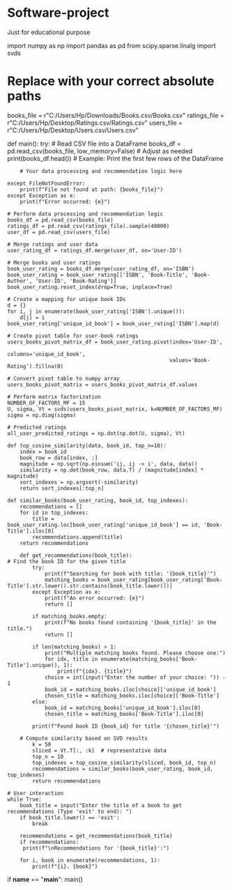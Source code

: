 # Software-project
Just for educational purpose


import numpy as np
import pandas as pd
from scipy.sparse.linalg import svds

# Replace with your correct absolute paths
books_file = r"C:/Users/Hp/Downloads/Books.csv/Books.csv"
ratings_file = r"C:/Users/Hp/Desktop/Ratings.csv/Ratings.csv"
users_file = r"C:/Users/Hp/Desktop/Users.csv/Users.csv"


def main():
    try:
        # Read CSV file into a DataFrame
        books_df = pd.read_csv(books_file, low_memory=False)  # Adjust as needed
        print(books_df.head())  # Example: Print the first few rows of the DataFrame

        # Your data processing and recommendation logic here

    except FileNotFoundError:
        print(f"File not found at path: {books_file}")
    except Exception as e:
        print(f"Error occurred: {e}")

    # Perform data processing and recommendation logic
    books_df = pd.read_csv(books_file)
    ratings_df = pd.read_csv(ratings_file).sample(40000)
    user_df = pd.read_csv(users_file)

    # Merge ratings and user data
    user_rating_df = ratings_df.merge(user_df, on='User-ID')

    # Merge books and user ratings
    book_user_rating = books_df.merge(user_rating_df, on='ISBN')
    book_user_rating = book_user_rating[['ISBN', 'Book-Title', 'Book-Author', 'User-ID', 'Book-Rating']]
    book_user_rating.reset_index(drop=True, inplace=True)

    # Create a mapping for unique book IDs
    d = {}
    for i, j in enumerate(book_user_rating['ISBN'].unique()):
        d[j] = i
    book_user_rating['unique_id_book'] = book_user_rating['ISBN'].map(d)

    # Create pivot table for user-book ratings
    users_books_pivot_matrix_df = book_user_rating.pivot(index='User-ID', 
                                                        columns='unique_id_book', 
                                                        values='Book-Rating').fillna(0)

    # Convert pivot table to numpy array
    users_books_pivot_matrix = users_books_pivot_matrix_df.values

    # Perform matrix factorization
    NUMBER_OF_FACTORS_MF = 15
    U, sigma, Vt = svds(users_books_pivot_matrix, k=NUMBER_OF_FACTORS_MF)
    sigma = np.diag(sigma)

    # Predicted ratings
    all_user_predicted_ratings = np.dot(np.dot(U, sigma), Vt)

    def top_cosine_similarity(data, book_id, top_n=10):
        index = book_id 
        book_row = data[index, :]
        magnitude = np.sqrt(np.einsum('ij, ij -> i', data, data))
        similarity = np.dot(book_row, data.T) / (magnitude[index] * magnitude)
        sort_indexes = np.argsort(-similarity)
        return sort_indexes[:top_n]

    def similar_books(book_user_rating, book_id, top_indexes):
        recommendations = []
        for id in top_indexes:
            title = book_user_rating.loc[book_user_rating['unique_id_book'] == id, 'Book-Title'].iloc[0]
            recommendations.append(title)
        return recommendations

        def get_recommendations(book_title):
    # Find the book ID for the given title
            try:
                print(f"Searching for book with title: '{book_title}'")
                matching_books = book_user_rating[book_user_rating['Book-Title'].str.lower().str.contains(book_title.lower())]
            except Exception as e:
                print(f"An error occurred: {e}")
                return []
            
            if matching_books.empty:
                print(f"No books found containing '{book_title}' in the title.")
                return []
        
            if len(matching_books) > 1:
                print("Multiple matching books found. Please choose one:")
                for idx, title in enumerate(matching_books['Book-Title'].unique(), 1):
                    print(f"{idx}. {title}")
                choice = int(input("Enter the number of your choice: ")) - 1
                book_id = matching_books.iloc[choice]['unique_id_book']
                chosen_title = matching_books.iloc[choice]['Book-Title']
            else:
                book_id = matching_books['unique_id_book'].iloc[0]
                chosen_title = matching_books['Book-Title'].iloc[0]
        
            print(f"Found book ID {book_id} for title '{chosen_title}'")

        # Compute similarity based on SVD results
            k = 50
            sliced = Vt.T[:, :k]  # representative data
            top_n = 10
            top_indexes = top_cosine_similarity(sliced, book_id, top_n)
            recommendations = similar_books(book_user_rating, book_id, top_indexes)
            return recommendations

    # User interaction
    while True:
        book_title = input("Enter the title of a book to get recommendations (Type 'exit' to end): ")
        if book_title.lower() == 'exit':
            break
       
        recommendations = get_recommendations(book_title)
        if recommendations:
         print(f"\nRecommendations for '{book_title}':")
    
        for i, book in enumerate(recommendations, 1):
            print(f"{i}. {book}")

if __name__ == "__main__":
    main()
